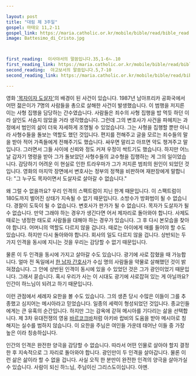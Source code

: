 ```yaml
---

layout: post
title: "대림 제 3주일"
gospel: 마태오 11,2-11
gospel_link: https://maria.catholic.or.kr/mobile/bible/read/bible_read.asp?m=2&n=147&p=11
image: Battesimo_di_Cristo.jpg



first_reading:  이사야서의 말씀입니다.35,1-6ㄴ.10
first_reading_link: https://maria.catholic.or.kr/mobile/bible/read/bible_read.asp?m=1&n=129&p=35
second_reading:  야고보서의 말씀입니다.5,7-10
second_reading_link: https://maria.catholic.or.kr/mobile/bible/read/bible_read.asp?m=2&n=152&p=8

---
```


영화 <a href="https://www.imdb.com/title/tt4627352/">'목자이자 도살자'</a>의 
배경이 된 사건이 있습니다. 
1987년 남아프리카 공화국에서 어떤 젊은이가 
7명의 사람들을 총으로 살해한 사건이 발생했습니다. 
이 범행을 저지른 이는 사형 집행을 담당하는 간수였습니다. 
사람들은 죄수의 사형 집행을 밥 먹듯 하던 이라 
살인도 서슴지
않았을 거라 생각했습니다.
그런데 그의 변호사가 사건을 파헤치는 과정에서 
범인의 삶이 더욱 자세하게 조명될 수 있었습니다. 
그는 사형을 집행할 뿐만 아니라 
사형수들을 돌보는 역할도 했던 것입니다. 
편지를 전해주고 글을 모르는 죄수들의 말을 받아 적어 
가족들에게 전해주기도 했습니다. 
싸우면 말리고 아프면 약도 챙겨주고 말입니다. 
그러면서 그들 사이에 신뢰와 정도 커져 
우정이 싹트기도 했습니다.
하지만 어느 날 갑자기 명령을 받아 
그가 돌보았던 사형수들의 교수형을 집행하는 게 
그의 일이었습니다. 
감당하기 어려운 이 현실로 인한 트라우마가 
그가 저지른 범죄의 원인이 되었던 것입니다.
영화의 마지막 장면에서 변호사는 
정부의 정책을 비판하며 재판장에게 말합니다: 
"그 누구도 목자이면서 도살자로 살아갈 수 없습니다."

왜 그럴 수 없을까요? 
우리 인격의 스팩트럼이 지닌 한계 때문입니다.
이 스팩트럼이 180도까지 벌어진 상태가 
지속될 수 없기 때문입니다.
소방수가 방화범이 될 수 없습니다. 
경찰이 도둑이 될 수 없습니다.
변호사가 판가가 될 수 없습니다.
목자가 도살자가 될 수 없습니다. 
만약 그래야 하는 경우가 생긴다면 
어서 제자리로 돌아와야 합니다.
사제도 때로는 냉정한 태도로 사람들을 대해야 하는 
경우가 있습니다.
그 후 다시 본모습을 찾아야 합니다. 
어머니의 역할도 다르지 않을 겁니다. 
때로는 아이에게 매를 들어야 할 수도 있습니다. 
하지만 다시 돌아와야 합니다. 
회사의 일도 다르지 않을 겁니다. 
상반되는 두 가지 인격을 동시에 지니는 것을 
우리는 감당할 수 없기 때문입니다.

물론 이 두 인격을 동시에 가지고 살아갈 수도 있습니다. 
광기에 사로 잡혔을 때 가능합니다.
얼마 전 독일에서 
<a href="https://en.wikipedia.org/wiki/Niels_H%C3%B6gel">한 남자 간호사</a>가 
수십 명의 사람들을 약물로 살해했던 것이 밝혀졌습니다. 
그 안에 상반된 인격이 동시에 있을 수 있었던 것은 
그가 광인이었기 때문입니다.
그래서 묻습니다.
혹시 우리가 사는 이 시대도 광기에 사로잡혀 있는 게 아닐까요?
인간이 하느님이 되려고 하기 때문입니다.

이런 관점에서 세례자 요한을 볼 수도 있습니다. 
그의 생존 당시 수많은 이들이 그를 추종했고 
심지어는 메시아라고 믿었습니다.
일종의 세력이 형성되었던 것입니다. 
종교인들에게는 큰 유혹의 순간입니다.
하지만 그는 감옥에 갇혀 메시아를 기다리는 삶을 선택합니다.
제 3차 유대전쟁의 영웅 
<a href="https://ko.wikipedia.org/wiki/%EB%B0%94%EB%A5%B4_%EC%BD%94%ED%81%AC%EB%B0%94%EC%9D%98_%EB%82%9C">바르코크바</a>처럼 
아키바 랍비의 도움을 받아 메시아로 칭해지는 실수를 범하지 않습니다. 
이 요한을 주님은 여인들 가운데 태어난
이들 중 가장 높은 이라 칭송하십니다.

인간의 인격은 완전한 양극을 감당할 수 없습니다. 
따라서 어떤 인물로
살아야 할지 결정한 후 지속적으로 그 자리로 돌아와야 합니다. 
광인만이 두 인격을 살아갑니다. 
물론 이런 삶은 삶이라 할 수 없을 겁니다.
사실 오직 한 분만이 완전한 인격의 양극을 살아가실 수 있습니다.
사람이 되신 하느님, 주님이신 그리스도이십니다. 아멘.
